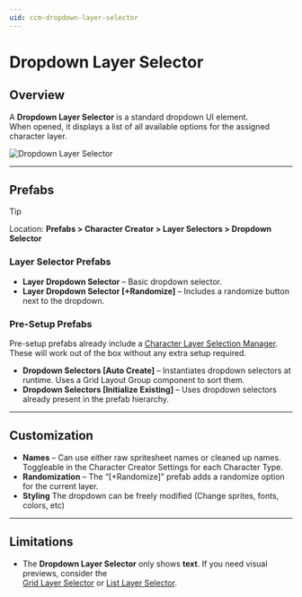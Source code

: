 ```yaml
---
uid: ccm-dropdown-layer-selector
---
```


# Dropdown Layer Selector

## Overview

A **Dropdown Layer Selector** is a standard dropdown UI element.  
When opened, it displays a list of all available options for the assigned character layer.

![Dropdown Layer Selector](~/images/ccm-layer-selectors/dropdown-layer-selector.png)

---

## Prefabs

> [!TIP]
> Location: **Prefabs > Character Creator > Layer Selectors > Dropdown Selector**

### Layer Selector Prefabs
- **Layer Dropdown Selector** – Basic dropdown selector.  
- **Layer Dropdown Selector [+Randomize]** – Includes a randomize button next to the dropdown.  

### Pre-Setup Prefabs
Pre-setup prefabs already include a [Character Layer Selection Manager](xref:ccm-layer-selector-setup#character-layer-selection-manager).  
These will work out of the box without any extra setup required.

- **Dropdown Selectors [Auto Create]** – Instantiates dropdown selectors at runtime. Uses a Grid Layout Group component to sort them.  
- **Dropdown Selectors [Initialize Existing]** – Uses dropdown selectors already present in the prefab hierarchy.  

---

## Customization

- **Names** – Can use either raw spritesheet names or cleaned up names. Toggleable in the Character Creator Settings for each Character Type.
- **Randomization** – The “[+Randomize]” prefab adds a randomize option for the current layer.  
- **Styling** The dropdown can be freely modified (Change sprites, fonts, colors, etc)  

---

## Limitations

- The **Dropdown Layer Selector** only shows **text**. If you need visual previews, consider the  
  [Grid Layer Selector](xref:ccm-grid-layer-selector) or [List Layer Selector](xref:ccm-list-layer-selector).